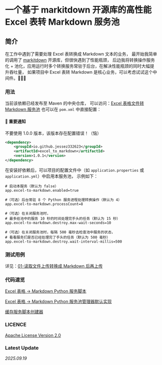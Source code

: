 # 一个基于 markitdown 开源库的高性能 Excel 表转 Markdown 服务池

## 简介

在工作中遇到了需要处理 Excel 表转换成 Markdown 文本的业务，
最开始我简单的调用了 [markitdown](https://github.com/microsoft/markitdown) 开源库，但很快遇到了性能瓶颈，
后边我将转换操作服务化 + 池化，应用运行时多个转换服务常驻于后台，在解决性能瓶颈的同时大幅提升吞吐量，
如果项目中 Excel 表转 Markdown 是核心业务，可以考虑试试这个中间件。🚀🚀🚀

### 用法

当前该依赖已经发布至 Maven 的中央仓库，
可以访问：[Excel 表格文件转 Markdown 服务池](https://central.sonatype.com/artifact/io.github.jessez332623/excel_to_markdown) 
也可以在 `pom.xml` 中直接配置：

#### 📢 重要通知

不要使用 1.0.0 版本，该版本存在配置错误！（恼）

```xml
<dependency>
    <groupId>io.github.jessez332623</groupId>
    <artifactId>excel_to_markdown</artifactId>
    <version>1.0.1</version>
</dependency>
```

在安装好依赖后，可以项目的配置文件中（如 `application.properties` 或 `application.yml`）中启用本服务池，
示例如下：

```properties
# 启动本服务（默认为 false）
app.excel-to-markdown.enabled=true

#（可选）后台常驻 8 个 Python 服务进程处理转换操作（默认为 4）
app.excel-to-markdown.processCount=8

#（可选）在关闭服务池时，
# 最多给池中的服务 10 秒的时间处理完手头的任务（默认为 15 秒）
app.excel-to-markdown.destroy.max-wait-seconds=10

#（可选）在关闭服务池时，每隔 500 毫秒去检查池中服务的状态，
# 看看服务们是否已经处理完了手头的任务（默认为 500 毫秒）
app.excel-to-markdown.destroy.wait-interval-millis=500
```

### 测试用例

详见：[01-读取文件上传转换成 Markdown 后再上传](https://github.com/JesseZ332623/ExcelToMarkdownConverter/blob/main/documents/usage-01.md)

### 代码速览

[Excel 表格 -> Markdown Python 服务脚本](https://github.com/JesseZ332623/ExcelToMarkdownConverter/blob/main/src/main/resources/py-scripts/table_converter_service.py)

[Excel 表格 -> Markdown Python 服务池管理器默认实现](https://github.com/JesseZ332623/ExcelToMarkdownConverter/blob/main/src/main/java/io/github/jessez332623/excel_to_markdown/impl/DefaultConvertServicePoolManager.java)

[缓存服务脚本创建器](https://github.com/JesseZ332623/ExcelToMarkdownConverter/blob/main/src/main/java/io/github/jessez332623/excel_to_markdown/utils/CachedScriptCreator.java)

### LICENCE

[Apache License Version 2.0](https://github.com/JesseZ332623/ExcelToMarkdownConverter/blob/main/LICENSE)

### Latest Update

*2025.09.19*
